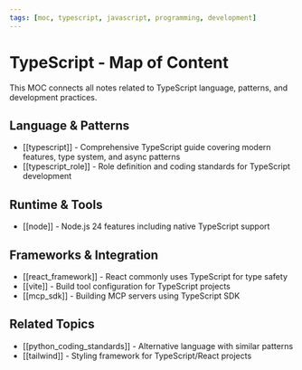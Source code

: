 ```yaml
---
tags: [moc, typescript, javascript, programming, development]
---
```

# TypeScript - Map of Content

This MOC connects all notes related to TypeScript language, patterns, and development practices.

## Language & Patterns

- [[typescript]] - Comprehensive TypeScript guide covering modern features, type system, and async patterns
- [[typescript_role]] - Role definition and coding standards for TypeScript development

## Runtime & Tools

- [[node]] - Node.js 24 features including native TypeScript support

## Frameworks & Integration

- [[react_framework]] - React commonly uses TypeScript for type safety
- [[vite]] - Build tool configuration for TypeScript projects
- [[mcp_sdk]] - Building MCP servers using TypeScript SDK

## Related Topics

- [[python_coding_standards]] - Alternative language with similar patterns
- [[tailwind]] - Styling framework for TypeScript/React projects
